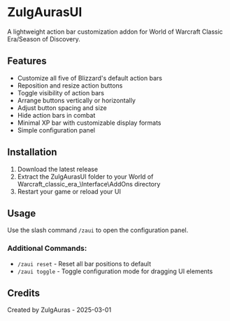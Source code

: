 # ZulgAurasUI

A lightweight action bar customization addon for World of Warcraft Classic Era/Season of Discovery.

## Features

- Customize all five of Blizzard's default action bars
- Reposition and resize action buttons
- Toggle visibility of action bars
- Arrange buttons vertically or horizontally
- Adjust button spacing and size
- Hide action bars in combat
- Minimal XP bar with customizable display formats
- Simple configuration panel

## Installation

1. Download the latest release
2. Extract the ZulgAurasUI folder to your World of Warcraft\_classic_era_\Interface\AddOns directory
3. Restart your game or reload your UI

## Usage

Use the slash command `/zaui` to open the configuration panel.

### Additional Commands:
- `/zaui reset` - Reset all bar positions to default
- `/zaui toggle` - Toggle configuration mode for dragging UI elements

## Credits

Created by ZulgAuras - 2025-03-01